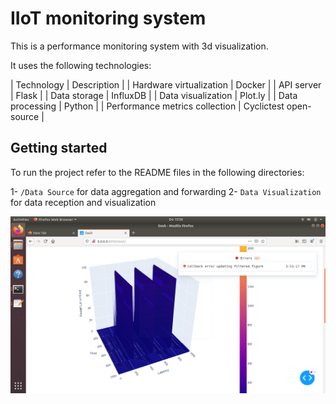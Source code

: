 # IIoT monitoring system
This is a performance monitoring system with 3d visualization.

It uses the following technologies:

| Technology | Description |
| Hardware virtualization | Docker |
| API server | Flask |
| Data storage | InfluxDB |
| Data visualization | Plot.ly |
| Data processing | Python |
| Performance metrics collection | Cyclictest open-source |

## Getting started
To run the project refer to the README files in the following directories:

1- `/Data Source` for data aggregation and forwarding
2- `Data Visualization` for data reception and visualization

![Screenshot](screenshots/3d_visualization.png)